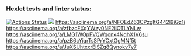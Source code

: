 ### Hexlet tests and linter status:
[![Actions Status](https://github.com/vulman-dev/frontend-project-lvl1/workflows/hexlet-check/badge.svg)](https://github.com/vulman-dev/frontend-project-lvl1/actions)
<a href="https://codeclimate.com/github/codeclimate/codeclimate/maintainability"><img src="https://api.codeclimate.com/v1/badges/a99a88d28ad37a79dbf6/maintainability" /></a>
https://asciinema.org/a/NFOEdZ63CPzgItG442l9iGz1i
https://asciinema.org/a/zfbzcFXgYWzy0NE2iiOTLYNLw
https://asciinema.org/a/LMG1WOpFVQWqonx4NqhX1V6su
https://asciinema.org/a/pzB6cYiqrTsSPrYCxtGgMNf5t
https://asciinema.org/a/JuXSUhtxxrEiSZq8Qynokv7y7